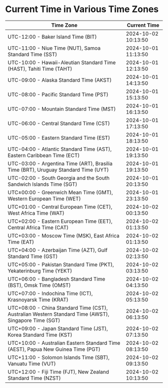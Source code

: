 # Current Time in Various Time Zones

| Time Zone | Current Time |
|-----------|--------------|
| UTC-12:00 - Baker Island Time (BIT) | 2024-10-02 10:13:50 |
| UTC-11:00 - Niue Time (NUT), Samoa Standard Time (SST) | 2024-10-01 11:13:50 |
| UTC-10:00 - Hawaii-Aleutian Standard Time (HAST), Tahiti Time (TAHT) | 2024-10-01 12:13:50 |
| UTC-09:00 - Alaska Standard Time (AKST) | 2024-10-01 14:13:50 |
| UTC-08:00 - Pacific Standard Time (PST) | 2024-10-01 15:13:50 |
| UTC-07:00 - Mountain Standard Time (MST) | 2024-10-01 16:13:50 |
| UTC-06:00 - Central Standard Time (CST) | 2024-10-01 17:13:50 |
| UTC-05:00 - Eastern Standard Time (EST) | 2024-10-01 18:13:50 |
| UTC-04:00 - Atlantic Standard Time (AST), Eastern Caribbean Time (ECT) | 2024-10-01 19:13:50 |
| UTC-03:00 - Argentina Time (ART), Brasília Time (BRT), Uruguay Standard Time (UYT) | 2024-10-01 19:13:50 |
| UTC-02:00 - South Georgia and the South Sandwich Islands Time (SGT) | 2024-10-01 20:13:50 |
| UTC±00:00 - Greenwich Mean Time (GMT), Western European Time (WET) | 2024-10-01 23:13:50 |
| UTC+01:00 - Central European Time (CET), West Africa Time (WAT) | 2024-10-02 00:13:50 |
| UTC+02:00 - Eastern European Time (EET), Central Africa Time (CAT) | 2024-10-02 01:13:50 |
| UTC+03:00 - Moscow Time (MSK), East Africa Time (EAT) | 2024-10-02 01:13:50 |
| UTC+04:00 - Azerbaijan Time (AZT), Gulf Standard Time (GST) | 2024-10-02 02:13:50 |
| UTC+05:00 - Pakistan Standard Time (PKT), Yekaterinburg Time (YEKT) | 2024-10-02 03:13:50 |
| UTC+06:00 - Bangladesh Standard Time (BST), Omsk Time (OMST) | 2024-10-02 04:13:50 |
| UTC+07:00 - Indochina Time (ICT), Krasnoyarsk Time (KRAT) | 2024-10-02 05:13:50 |
| UTC+08:00 - China Standard Time (CST), Australian Western Standard Time (AWST), Singapore Time (SGT) | 2024-10-02 06:13:50 |
| UTC+09:00 - Japan Standard Time (JST), Korea Standard Time (KST) | 2024-10-02 07:13:50 |
| UTC+10:00 - Australian Eastern Standard Time (AEST), Papua New Guinea Time (PGT) | 2024-10-02 08:13:50 |
| UTC+11:00 - Solomon Islands Time (SBT), Vanuatu Time (VUT) | 2024-10-02 09:13:50 |
| UTC+12:00 - Fiji Time (FJT), New Zealand Standard Time (NZST) | 2024-10-02 10:13:50 |
